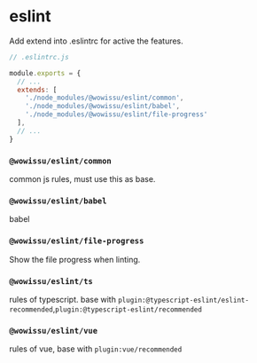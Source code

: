 # eslint

Add extend into .eslintrc for active the features.

```javascript
// .eslintrc.js

module.exports = {
  // ...
  extends: [
    './node_modules/@wowissu/eslint/common',
    './node_modules/@wowissu/eslint/babel',
    './node_modules/@wowissu/eslint/file-progress'
  ],
  // ...
}
```

### `@wowissu/eslint/common`

common js rules, must use this as base.

### `@wowissu/eslint/babel`

babel

### `@wowissu/eslint/file-progress`

Show the file progress when linting.


### `@wowissu/eslint/ts`

rules of typescript. base with `plugin:@typescript-eslint/eslint-recommended`,`plugin:@typescript-eslint/recommended`

### `@wowissu/eslint/vue`

rules of vue, base with `plugin:vue/recommended`


